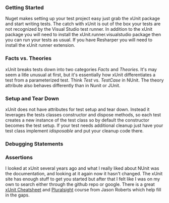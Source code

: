 

### Getting Started

Nuget makes setting up your test project easy just grab the xUnit package and start writing tests. The catch with xUnit is out of the box your tests are not recognized by the Visual Studio test runner. In addition to the xUnit package you will need to install the xUnit.runner.visualstudio package then you can run your tests as usual. If you have Resharper you will need to install the xUnit runner extension. 


### Facts vs. Theories

xUnit breaks tests down into two categories *Facts* and *Theories*.  It's may seem a litle unusual at first, but it's essentially how xUnit differentiates a test from a parameterized test. Think *Test* vs. *TestCase* in NUnit. The theory attribute also behaves differently than in Nunit or JUnit.  

### Setup and Tear Down

xUnit does not have attributes for test setup and tear down. Instead it leverages the tests classes constructor and dispose methods, so each test creates a new instance of the test class so by default the constructor becomes the test setup. If your test needs additional cleanup just have your test class implement *idisposable* and put your cleanup code there.

### Debugging Statements

### Assertions

I looked at xUnit several years ago and what I really liked about NUnit was the documentation, and looking at it again now it hasn't changed. The xUnit site has enough stuff to get you started but after that I felt like I was on my own to search either through the github repo or google. There is a great [xUnit Cheatsheet](http://dontcodetired.com/blog/post/xUnitnet-Cheat-Sheet.aspx) and [Pluralsight](http://app.pluralsight.com/courses/xunitdotnet-test-framework) course from Jason Roberts which help fill in the gaps. 


  